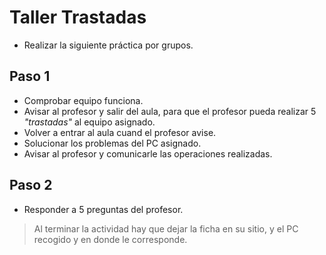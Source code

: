 
# Taller Trastadas

* Realizar la siguiente práctica por grupos.

## Paso 1
* Comprobar equipo funciona.
* Avisar al profesor y salir del aula, para que el profesor pueda realizar
5 *"trastadas"* al equipo asignado.
* Volver a entrar al aula cuand el profesor avise.
* Solucionar los problemas del PC asignado.
* Avisar al profesor y comunicarle las operaciones realizadas.

## Paso 2
* Responder a 5 preguntas del profesor.

> Al terminar la actividad hay que dejar la ficha en su sitio, y el PC recogido y en donde le corresponde.
